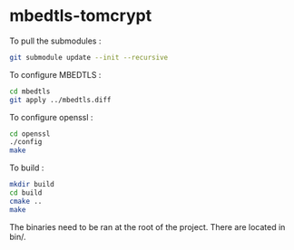 # mbedtls-tomcrypt

To pull the submodules :

```bash
git submodule update --init --recursive
```

To configure MBEDTLS :

```bash
cd mbedtls
git apply ../mbedtls.diff
```

To configure openssl :

```bash
cd openssl
./config
make
```

To build :

```bash
mkdir build
cd build
cmake ..
make
```

The binaries need to be ran at the root of the project. There are located in bin/.